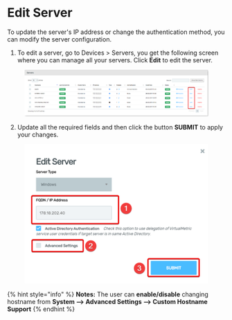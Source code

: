 # Edit Server

To update the server's IP address or change the authentication method, you can modify the server configuration.

1. To edit a server, go to Devices > Servers, you get the following screen where you can manage all your servers. Click **Edit** to edit the server.

<figure><img src="../../../.gitbook/assets/image (520).png" alt=""><figcaption></figcaption></figure>

2. Update all the required fields and then click the button **SUBMIT** to apply your changes.

<div align="left">

<figure><img src="../../../.gitbook/assets/image (521).png" alt="" width="563"><figcaption></figcaption></figure>

</div>

{% hint style="info" %}
**Notes:** The user can **enable/disable** changing hostname from **System --> Advanced Settings --> Custom Hostname Support**
{% endhint %}
